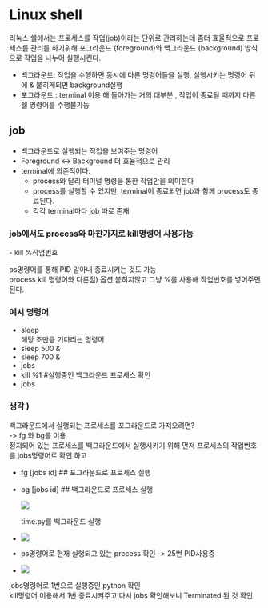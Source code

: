 # Linux shell

리눅스 쉘에서는 프로세스를 작업(job)이라는 단위로 관리하는데 좀더 효율적으로 프로세스를 관리를 하기위해 포그라운드 (foreground)와 백그라운드 (background) 방식 으로 작업을 나누어 실행시킨다.

- 백그라운드: 작업을 수행하면 동시에 다른 명령어들을 실행, 실행시키는 명령어 뒤에 & 붙히게되면 background실행
- 포그라운드 : terminal 이용 해 돌아가는 거의 대부분 , 작업이 종료될 때까지 다른 쉘 명령어를 수행불가능

## job

- 백그라운드로 실행되는 작업을 보여주는 명령어
- Foreground <-> Background 더 효율적으로 관리
- terminal에 의존적이다.
  - process와 달리 터미널 명령을 통한 작업만을 의미한다
  - process를 실행할 수 있지만, terminal이 종료되면 job과 함께 process도 종료된다.
  - 각각 terminal마다 job 따로 존재

### job에서도 process와 마찬가지로 kill명령어 사용가능

\- kill %작업번호

ps명령어를 통해 PID 알아내 종료시키는 것도 가능  
process kill 명령어와 다른점) 옵션 붙히지않고 그냥 %를 사용해 작업번호를 넣어주면 된다.

### 예시 명령어

- sleep  
  해당 초만큼 기다리는 명령어
- sleep 500 &
- sleep 700 &
- jobs
- kill %1 #실행중인 백그라운드 프로세스 확인
- jobs

### 생각 )

백그라운드에서 실행되는 프로세스를 포그라운드로 가져오려면?  
\-> fg 와 bg를 이용  
정지되어 있는 프로세스를 백그라운드에서 실행시키기 위해 먼저 프로세스의 작업번호를 jobs명령어로 확인 하고

- fg \[jobs id\] ## 포그라운드로 프로세스 실행
- bg \[jobs id\] ## 백그라운드로 프로세스 실행

  ![](https://blog.kakaocdn.net/dn/QbmPA/btrkpsqTIay/NibRv9b5B94gRoaSlk7jtk/img.png)

  time.py를 백그라운드 실행

- ![](https://blog.kakaocdn.net/dn/rXaCf/btrkw4BSI3G/mPfIeXBrAA6oouhhkgBD8K/img.png)
- ps명령어로 현재 실행되고 있는 process 확인 -> 25번 PID사용중

- ![](https://img1.daumcdn.net/thumb/R1280x0/?scode=mtistory2&fname=https%3A%2F%2Fblog.kakaocdn.net%2Fdn%2FZjcGs%2Fbtrku3jl52Q%2F6rDm79vdBkKzZX7RcThUYk%2Fimg.png)

jobs명령어로 1번으로 실행중인 python 확인  
kill명령어 이용해서 1번 종료시켜주고 다시 jobs 확인해보니 Terminated 된 것 확인
